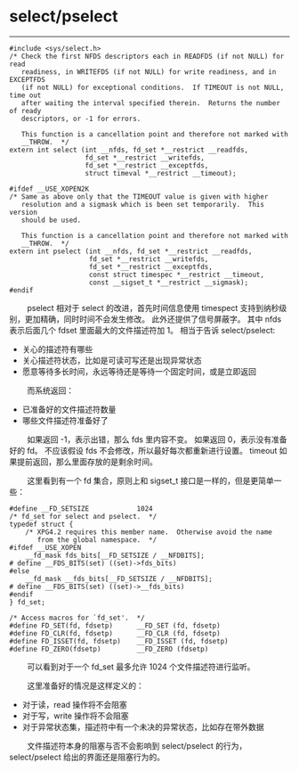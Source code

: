 # select/pselect
***

    #include <sys/select.h>
    /* Check the first NFDS descriptors each in READFDS (if not NULL) for read
       readiness, in WRITEFDS (if not NULL) for write readiness, and in EXCEPTFDS
       (if not NULL) for exceptional conditions.  If TIMEOUT is not NULL, time out
       after waiting the interval specified therein.  Returns the number of ready
       descriptors, or -1 for errors.
    
       This function is a cancellation point and therefore not marked with
       __THROW.  */
    extern int select (int __nfds, fd_set *__restrict __readfds,
                       fd_set *__restrict __writefds,
                       fd_set *__restrict __exceptfds,
                       struct timeval *__restrict __timeout);
    
    #ifdef __USE_XOPEN2K
    /* Same as above only that the TIMEOUT value is given with higher
       resolution and a sigmask which is been set temporarily.  This version
       should be used.
    
       This function is a cancellation point and therefore not marked with
       __THROW.  */
    extern int pselect (int __nfds, fd_set *__restrict __readfds,
                        fd_set *__restrict __writefds,
                        fd_set *__restrict __exceptfds,
                        const struct timespec *__restrict __timeout,
                        const __sigset_t *__restrict __sigmask);
    #endif


&emsp;&emsp;
pselect 相对于 select 的改进，首先时间信息使用 timespect 支持到纳秒级别，更加精确，同时时间不会发生修改。
此外还提供了信号屏蔽字。
其中 nfds 表示后面几个 fdset 里面最大的文件描述符加 1。
相当于告诉 select/pselect:

+ 关心的描述符有哪些
+ 关心描述符状态，比如是可读可写还是出现异常状态
+ 愿意等待多长时间，永远等待还是等待一个固定时间，或是立即返回

&emsp;&emsp;
而系统返回：

+ 已准备好的文件描述符数量
+ 哪些文件描述符准备好了

&emsp;&emsp;
如果返回 -1，表示出错，那么 fds 里内容不变。
如果返回 0，表示没有准备好的 fd。
不应该假设 fds 不会修改，所以最好每次都重新进行设置。
timeout 如果提前返回，那么里面存放的是剩余时间。

&emsp;&emsp;
这里看到有一个 fd 集合，原则上和 sigset\_t 接口是一样的，但是更简单一些：

    #define __FD_SETSIZE            1024
    /* fd_set for select and pselect.  */
    typedef struct {
        /* XPG4.2 requires this member name.  Otherwise avoid the name
           from the global namespace.  */
    #ifdef __USE_XOPEN
        __fd_mask fds_bits[__FD_SETSIZE / __NFDBITS];
    # define __FDS_BITS(set) ((set)->fds_bits)
    #else
        __fd_mask __fds_bits[__FD_SETSIZE / __NFDBITS];
    # define __FDS_BITS(set) ((set)->__fds_bits)
    #endif
    } fd_set;
    
    /* Access macros for `fd_set'.  */
    #define FD_SET(fd, fdsetp)      __FD_SET (fd, fdsetp)
    #define FD_CLR(fd, fdsetp)      __FD_CLR (fd, fdsetp)
    #define FD_ISSET(fd, fdsetp)    __FD_ISSET (fd, fdsetp)
    #define FD_ZERO(fdsetp)         __FD_ZERO (fdsetp)

&emsp;&emsp;
可以看到对于一个 fd\_set 最多允许 1024 个文件描述符进行监听。

&emsp;&emsp;
这里准备好的情况是这样定义的：

+ 对于读，read 操作将不会阻塞
+ 对于写，write 操作将不会阻塞
+ 对于异常状态集，描述符中有一个未决的异常状态，比如存在带外数据

&emsp;&emsp;
文件描述符本身的阻塞与否不会影响到 select/pselect 的行为，select/pselect 给出的界面还是阻塞行为的。